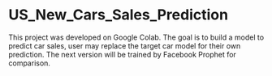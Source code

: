 # US_New_Cars_Sales_Prediction
This project was developed on Google Colab.
The goal is to build a model to predict car sales, user may replace the target car model for their own prediction.
The next version will be trained by Facebook Prophet for comparison.

